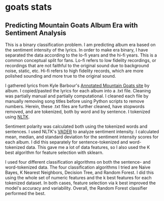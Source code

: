 # goats stats
## Predicting Mountain Goats Album Era with Sentiment Analysis
This is a binary classification problem. I am predicting album era based on the sentiment intensity of the lyrics. In order to make era binary, I have separated the data according to the lo-fi years and the hi-fi years. This is a common conceptual split for fans. Lo-fi refers to low fidelity recordings, or recordings that are not faithful to the original sound due to background noise, static, etc. Hi-fi refers to high fidelity records, which are more polished sounding and more true to the original sound. 

I gathered lyrics from Kyle Barbour's [Annotated Mountain Goats site](https://annotatedtmg.org/) by album. I copied/pasted the lyrics for each album into a .txt file. Cleaning was partially manual and partially computational. I cleaned each file by manually removing song titles before using Python scripts to remove numbers. Herein, these .txt files are further cleaned, have stopwords removed, and are tokenized, both by word and by sentence. I tokenized using [NLTK](https://www.nltk.org/index.html).

Sentiment polarity was calculated both using the tokenized words and sentences. I used NLTK's [VADER](https://www.nltk.org/_modules/nltk/sentiment/vader.html) to analyze sentiment intensity. I calculated mean, median, and standard deviation for the sentiment intensity scores for each album. I did this separately for sentence-tokenized and word-tokenized data. This gave me a lot of data features, so I also used the K best algorithm for feature selection with sklearn.

I used four different classification algorithms on both the sentence- and word-tokenized data. The four classification algorithms I tried are Naive Bayes, K Nearest Neighbors, Decision Tree, and Random Forest. I did this using the whole set of numeric features and the k best features for each tokenized dataset. In both cases, feature selection via k best improved the model's accuracy and variability. Overall, the Random Forest classifier performed the best.
